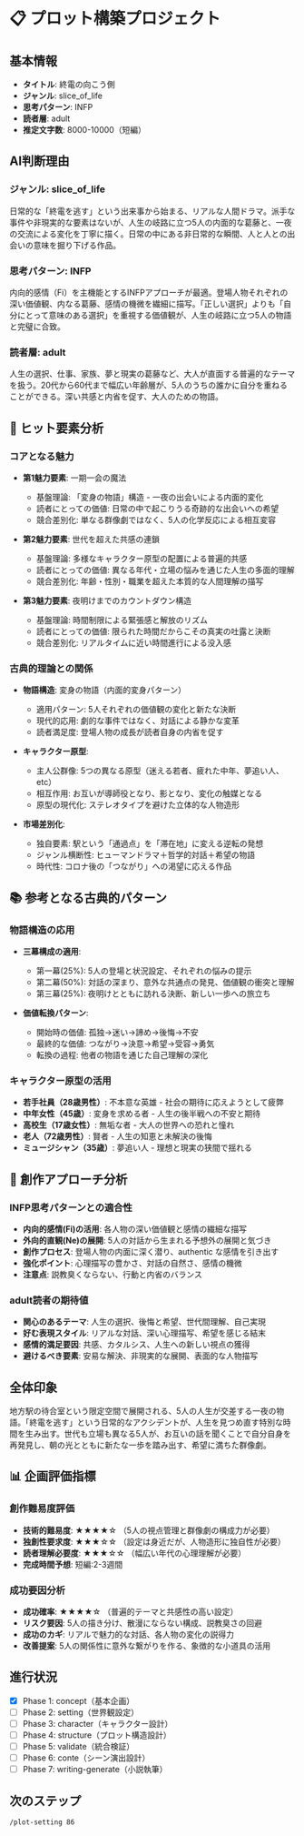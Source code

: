 # 📋 プロット構築プロジェクト

## 基本情報
- **タイトル**: 終電の向こう側
- **ジャンル**: slice_of_life
- **思考パターン**: INFP
- **読者層**: adult
- **推定文字数**: 8000-10000（短編）

## AI判断理由

### ジャンル: slice_of_life
日常的な「終電を逃す」という出来事から始まる、リアルな人間ドラマ。派手な事件や非現実的な要素はないが、人生の岐路に立つ5人の内面的な葛藤と、一夜の交流による変化を丁寧に描く。日常の中にある非日常的な瞬間、人と人との出会いの意味を掘り下げる作品。

### 思考パターン: INFP
内向的感情（Fi）を主機能とするINFPアプローチが最適。登場人物それぞれの深い価値観、内なる葛藤、感情の機微を繊細に描写。「正しい選択」よりも「自分にとって意味のある選択」を重視する価値観が、人生の岐路に立つ5人の物語と完璧に合致。

### 読者層: adult
人生の選択、仕事、家族、夢と現実の葛藤など、大人が直面する普遍的なテーマを扱う。20代から60代まで幅広い年齢層が、5人のうちの誰かに自分を重ねることができる。深い共感と内省を促す、大人のための物語。

## 🎯 ヒット要素分析

### コアとなる魅力

- **第1魅力要素**: 一期一会の魔法
  - 基盤理論: 「変身の物語」構造 - 一夜の出会いによる内面的変化
  - 読者にとっての価値: 日常の中で起こりうる奇跡的な出会いへの希望
  - 競合差別化: 単なる群像劇ではなく、5人の化学反応による相互変容

- **第2魅力要素**: 世代を超えた共感の連鎖
  - 基盤理論: 多様なキャラクター原型の配置による普遍的共感
  - 読者にとっての価値: 異なる年代・立場の悩みを通じた人生の多面的理解
  - 競合差別化: 年齢・性別・職業を超えた本質的な人間理解の描写

- **第3魅力要素**: 夜明けまでのカウントダウン構造
  - 基盤理論: 時間制限による緊張感と解放のリズム
  - 読者にとっての価値: 限られた時間だからこその真実の吐露と決断
  - 競合差別化: リアルタイムに近い時間進行による没入感

### 古典的理論との関係

- **物語構造**: 変身の物語（内面的変身パターン）
  - 適用パターン: 5人それぞれの価値観の変化と新たな決断
  - 現代的応用: 劇的な事件ではなく、対話による静かな変革
  - 読者満足度: 登場人物の成長が読者自身の内省を促す

- **キャラクター原型**: 
  - 主人公群像: 5つの異なる原型（迷える若者、疲れた中年、夢追い人、etc）
  - 相互作用: お互いが導師役となり、影となり、変化の触媒となる
  - 原型の現代化: ステレオタイプを避けた立体的な人物造形

- **市場差別化**: 
  - 独自要素: 駅という「通過点」を「滞在地」に変える逆転の発想
  - ジャンル横断性: ヒューマンドラマ＋哲学的対話＋希望の物語
  - 時代性: コロナ後の「つながり」への渇望に応える作品

## 📚 参考となる古典的パターン

### 物語構造の応用
- **三幕構成の適用**: 
  - 第一幕(25%): 5人の登場と状況設定、それぞれの悩みの提示
  - 第二幕(50%): 対話の深まり、意外な共通点の発見、価値観の衝突と理解
  - 第三幕(25%): 夜明けとともに訪れる決断、新しい一歩への旅立ち

- **価値転換パターン**: 
  - 開始時の価値: 孤独→迷い→諦め→後悔→不安
  - 最終的な価値: つながり→決意→希望→受容→勇気
  - 転換の過程: 他者の物語を通じた自己理解の深化

### キャラクター原型の活用
- **若手社員（28歳男性）**: 不本意な英雄 - 社会の期待に応えようとして疲弊
- **中年女性（45歳）**: 変身を求める者 - 人生の後半戦への不安と期待
- **高校生（17歳女性）**: 無垢な者 - 大人の世界への恐れと憧れ
- **老人（72歳男性）**: 賢者 - 人生の知恵と未解決の後悔
- **ミュージシャン（35歳）**: 夢追い人 - 理想と現実の狭間で揺れる

## 🎨 創作アプローチ分析

### INFP思考パターンとの適合性
- **内向的感情(Fi)の活用**: 各人物の深い価値観と感情の繊細な描写
- **外向的直観(Ne)の展開**: 5人の対話から生まれる予想外の展開と気づき
- **創作プロセス**: 登場人物の内面に深く潜り、authentic な感情を引き出す
- **強化ポイント**: 心理描写の豊かさ、対話の自然さ、感情の機微
- **注意点**: 説教臭くならない、行動と内省のバランス

### adult読者の期待値
- **関心のあるテーマ**: 人生の選択、後悔と希望、世代間理解、自己実現
- **好む表現スタイル**: リアルな対話、深い心理描写、希望を感じる結末
- **感情的満足要因**: 共感、カタルシス、人生への新しい視点の獲得
- **避けるべき要素**: 安易な解決、非現実的な展開、表面的な人物描写

## 全体印象
地方駅の待合室という限定空間で展開される、5人の人生が交差する一夜の物語。「終電を逃す」という日常的なアクシデントが、人生を見つめ直す特別な時間を生み出す。世代も立場も異なる5人が、お互いの話を聞くことで自分自身を再発見し、朝の光とともに新たな一歩を踏み出す、希望に満ちた群像劇。

## 📊 企画評価指標

### 創作難易度評価
- **技術的難易度**: ★★★★☆ （5人の視点管理と群像劇の構成力が必要）
- **独創性要求度**: ★★★☆☆ （設定は身近だが、人物造形に独自性が必要）
- **読者理解必要度**: ★★★☆☆ （幅広い年代の心理理解が必要）
- **完成時間予想**: 短編:2-3週間

### 成功要因分析
- **成功確率**: ★★★★☆ （普遍的テーマと共感性の高い設定）
- **リスク要因**: 5人の描き分け、散漫にならない構成、説教臭さの回避
- **成功のカギ**: リアルで魅力的な対話、各人物の変化の説得力
- **改善提案**: 5人の関係性に意外な繋がりを作る、象徴的な小道具の活用

## 進行状況
- [x] Phase 1: concept（基本企画）
- [ ] Phase 2: setting（世界観設定）
- [ ] Phase 3: character（キャラクター設計）
- [ ] Phase 4: structure（プロット構造設計）
- [ ] Phase 5: validate（統合検証）
- [ ] Phase 6: conte（シーン演出設計）
- [ ] Phase 7: writing-generate（小説執筆）

## 次のステップ
```bash
/plot-setting 86
```